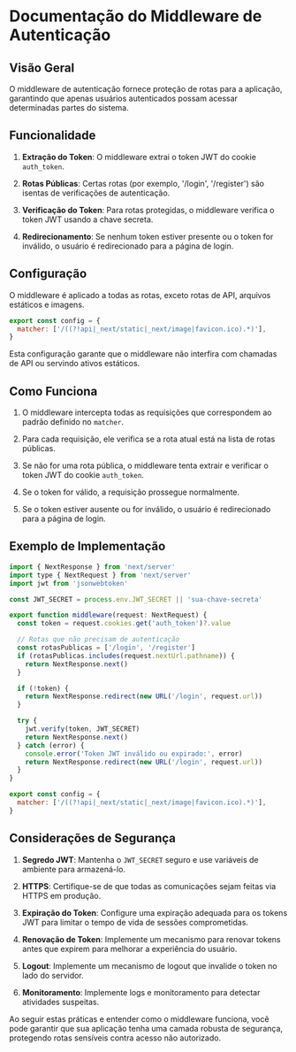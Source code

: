 # Documentação do Middleware de Autenticação

## Visão Geral

O middleware de autenticação fornece proteção de rotas para a aplicação, garantindo que apenas usuários autenticados possam acessar determinadas partes do sistema.

## Funcionalidade

1. **Extração do Token**: O middleware extrai o token JWT do cookie `auth_token`.

2. **Rotas Públicas**: Certas rotas (por exemplo, '/login', '/register') são isentas de verificações de autenticação.

3. **Verificação do Token**: Para rotas protegidas, o middleware verifica o token JWT usando a chave secreta.

4. **Redirecionamento**: Se nenhum token estiver presente ou o token for inválido, o usuário é redirecionado para a página de login.

## Configuração

O middleware é aplicado a todas as rotas, exceto rotas de API, arquivos estáticos e imagens.

```javascript
export const config = {
  matcher: ['/((?!api|_next/static|_next/image|favicon.ico).*)'],
}
```

Esta configuração garante que o middleware não interfira com chamadas de API ou servindo ativos estáticos.

## Como Funciona

1. O middleware intercepta todas as requisições que correspondem ao padrão definido no `matcher`.

2. Para cada requisição, ele verifica se a rota atual está na lista de rotas públicas.

3. Se não for uma rota pública, o middleware tenta extrair e verificar o token JWT do cookie `auth_token`.

4. Se o token for válido, a requisição prossegue normalmente.

5. Se o token estiver ausente ou for inválido, o usuário é redirecionado para a página de login.

## Exemplo de Implementação

```javascript
import { NextResponse } from 'next/server'
import type { NextRequest } from 'next/server'
import jwt from 'jsonwebtoken'

const JWT_SECRET = process.env.JWT_SECRET || 'sua-chave-secreta'

export function middleware(request: NextRequest) {
  const token = request.cookies.get('auth_token')?.value

  // Rotas que não precisam de autenticação
  const rotasPublicas = ['/login', '/register']
  if (rotasPublicas.includes(request.nextUrl.pathname)) {
    return NextResponse.next()
  }

  if (!token) {
    return NextResponse.redirect(new URL('/login', request.url))
  }

  try {
    jwt.verify(token, JWT_SECRET)
    return NextResponse.next()
  } catch (error) {
    console.error('Token JWT inválido ou expirado:', error)
    return NextResponse.redirect(new URL('/login', request.url))
  }
}

export const config = {
  matcher: ['/((?!api|_next/static|_next/image|favicon.ico).*)'],
}
```

## Considerações de Segurança

1. **Segredo JWT**: Mantenha o `JWT_SECRET` seguro e use variáveis de ambiente para armazená-lo.

2. **HTTPS**: Certifique-se de que todas as comunicações sejam feitas via HTTPS em produção.

3. **Expiração do Token**: Configure uma expiração adequada para os tokens JWT para limitar o tempo de vida de sessões comprometidas.

4. **Renovação de Token**: Implemente um mecanismo para renovar tokens antes que expirem para melhorar a experiência do usuário.

5. **Logout**: Implemente um mecanismo de logout que invalide o token no lado do servidor.

6. **Monitoramento**: Implemente logs e monitoramento para detectar atividades suspeitas.

Ao seguir estas práticas e entender como o middleware funciona, você pode garantir que sua aplicação tenha uma camada robusta de segurança, protegendo rotas sensíveis contra acesso não autorizado.

